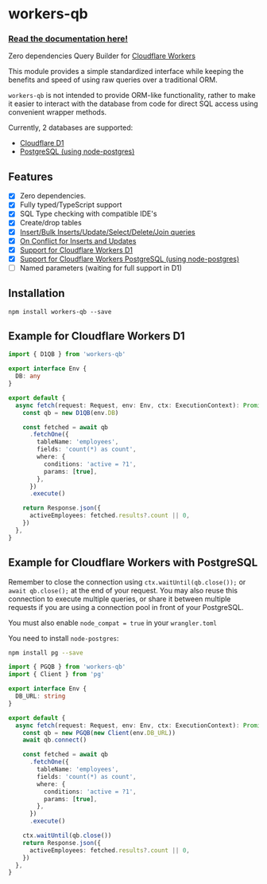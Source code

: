 # workers-qb

### [Read the documentation here!](https://workers-qb.massadas.com/)

Zero dependencies Query Builder for [Cloudflare Workers](https://developers.cloudflare.com/workers/)

This module provides a simple standardized interface while keeping the benefits and speed of using raw queries over a
traditional ORM.

`workers-qb` is not intended to provide ORM-like functionality, rather to make it easier to interact with the database
from code for direct SQL access using convenient wrapper methods.

Currently, 2 databases are supported:

- [Cloudflare D1](https://developers.cloudflare.com/d1/)
- [PostgreSQL (using node-postgres)](https://developers.cloudflare.com/workers/databases/connect-to-postgres/)

## Features

- [x] Zero dependencies.
- [x] Fully typed/TypeScript support
- [x] SQL Type checking with compatible IDE's
- [x] Create/drop tables
- [x] [Insert/Bulk Inserts/Update/Select/Delete/Join queries](https://workers-qb.massadas.com/basic-queries/)
- [x] [On Conflict for Inserts and Updates](https://workers-qb.massadas.com/advanced-queries/onConflict/)
- [x] [Support for Cloudflare Workers D1](https://workers-qb.massadas.com/databases/cloudflare-d1/)
- [x] [Support for Cloudflare Workers PostgreSQL (using node-postgres)](https://workers-qb.massadas.com/databases/postgresql/)
- [ ] Named parameters (waiting for full support in D1)

## Installation

```
npm install workers-qb --save
```

## Example for Cloudflare Workers D1

```ts
import { D1QB } from 'workers-qb'

export interface Env {
  DB: any
}

export default {
  async fetch(request: Request, env: Env, ctx: ExecutionContext): Promise<Response> {
    const qb = new D1QB(env.DB)

    const fetched = await qb
      .fetchOne({
        tableName: 'employees',
        fields: 'count(*) as count',
        where: {
          conditions: 'active = ?1',
          params: [true],
        },
      })
      .execute()

    return Response.json({
      activeEmployees: fetched.results?.count || 0,
    })
  },
}
```

## Example for Cloudflare Workers with PostgreSQL

Remember to close the connection using `ctx.waitUntil(qb.close());` or `await qb.close();` at the end of your request.
You may also reuse this connection to execute multiple queries, or share it between multiple requests if you are using
a connection pool in front of your PostgreSQL.

You must also enable `node_compat = true` in your `wrangler.toml`

You need to install `node-postgres`:

```bash
npm install pg --save
```

```ts
import { PGQB } from 'workers-qb'
import { Client } from 'pg'

export interface Env {
  DB_URL: string
}

export default {
  async fetch(request: Request, env: Env, ctx: ExecutionContext): Promise<Response> {
    const qb = new PGQB(new Client(env.DB_URL))
    await qb.connect()

    const fetched = await qb
      .fetchOne({
        tableName: 'employees',
        fields: 'count(*) as count',
        where: {
          conditions: 'active = ?1',
          params: [true],
        },
      })
      .execute()

    ctx.waitUntil(qb.close())
    return Response.json({
      activeEmployees: fetched.results?.count || 0,
    })
  },
}
```
